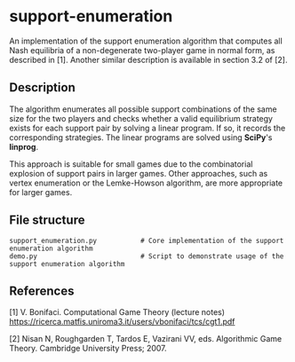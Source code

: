 # support-enumeration

An implementation of the support enumeration algorithm that computes all Nash equilibria of a non-degenerate two-player game in normal form, as described in [1]. Another similar description is available in section 3.2 of [2].

## Description

The algorithm enumerates all possible support combinations of the same size for the two players and checks whether a valid equilibrium strategy exists for each support pair by solving a linear program. If so, it records the corresponding strategies. The linear programs are solved using **SciPy**'s **linprog**.

This approach is suitable for small games due to the combinatorial explosion of support pairs in larger games. Other approaches, such as vertex enumeration or the Lemke-Howson algorithm, are more appropriate for larger games. 

## File structure

```
support_enumeration.py           # Core implementation of the support enumeration algorithm
demo.py                          # Script to demonstrate usage of the support enumeration algorithm
```

## References

[1] V. Bonifaci. Computational Game Theory (lecture notes) https://ricerca.matfis.uniroma3.it/users/vbonifaci/tcs/cgt1.pdf

[2] Nisan N, Roughgarden T, Tardos E, Vazirani VV, eds. Algorithmic Game Theory. Cambridge University Press; 2007.
